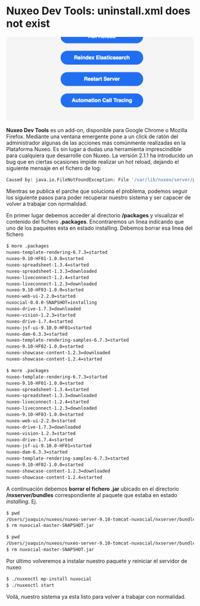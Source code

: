 # Nuxeo Dev Tools: uninstall.xml does not exist

![Nuxeo Dev Tools](images/nuxeo-dev-tools-570x255.png "Nuxeo Dev Toolso")

**Nuxeo Dev Tools** es un add-on, disponible para Google Chrome o Mozilla Firefox. Mediante una ventana emergente pone a un click de ratón del administrador algunas de las acciones más comúnmente realizadas en la Plataforma Nuxeo. Es sin lugar a dudas una herramienta imprescindible para cualquiera que desarrolle con Nuxeo. La versión 2.1.1 ha introducido un bug que en ciertas ocasiones impide realizar un hot reload, dejando el siguiente mensaje en el fichero de log:

```sh
Caused by: java.io.FileNotFoundException: File '/var/lib/nuxeo/server/packages/store/nuxocial-0.0.0-SNAPSHOT/uninstall.xml' does not exist
```

Mientras se publica el parche que soluciona el problema, podemos seguir los siguiente pasos para poder recuperar nuestro sistema y ser capacer de volver a trabajar con normalidad.

En primer lugar debemos acceder al directorio **<NUXEO-HOME>/packages** y visualizar el contenido del fichero **.packages**. Encontraremos un linea indicando que uno de los paquetes esta en estado installing. Debemos borrar esa linea del fichero

```sh
$ more .packages 
nuxeo-template-rendering-6.7.3=started
nuxeo-9.10-HF01-1.0.0=started
nuxeo-spreadsheet-1.3.4=started
nuxeo-spreadsheet-1.3.3=downloaded
nuxeo-liveconnect-1.2.4=started
nuxeo-liveconnect-1.2.3=downloaded
nuxeo-9.10-HF03-1.0.0=started
nuxeo-web-ui-2.2.0=started
nuxocial-0.0.0-SNAPSHOT=installing
nuxeo-drive-1.7.3=downloaded
nuxeo-vision-1.2.3=started
nuxeo-drive-1.7.4=started
nuxeo-jsf-ui-9.10.0-HF01=started
nuxeo-dam-6.3.3=started
nuxeo-template-rendering-samples-6.7.3=started
nuxeo-9.10-HF02-1.0.0=started
nuxeo-showcase-content-1.2.3=downloaded
nuxeo-showcase-content-1.2.4=started
```

```sh
$ more .packages 
nuxeo-template-rendering-6.7.3=started
nuxeo-9.10-HF01-1.0.0=started
nuxeo-spreadsheet-1.3.4=started
nuxeo-spreadsheet-1.3.3=downloaded
nuxeo-liveconnect-1.2.4=started
nuxeo-liveconnect-1.2.3=downloaded
nuxeo-9.10-HF03-1.0.0=started
nuxeo-web-ui-2.2.0=started
nuxeo-drive-1.7.3=downloaded
nuxeo-vision-1.2.3=started
nuxeo-drive-1.7.4=started
nuxeo-jsf-ui-9.10.0-HF01=started
nuxeo-dam-6.3.3=started
nuxeo-template-rendering-samples-6.7.3=started
nuxeo-9.10-HF02-1.0.0=started
nuxeo-showcase-content-1.2.3=downloaded
nuxeo-showcase-content-1.2.4=started
```

A continuación debemos **borrar el fichero .jar** ubicado en el directorio **<NUXEO-HOME>/nxserver/bundles** correspondiente al paquete que estaba en estado *installing*. Ej.

```sh
$ pwd
/Users/joaquin/nuxeos/nuxeo-server-9.10-tomcat-nuxocial/nxserver/bundles
$ rm nuxocial-master-SNAPSHOT.jar
```

```sh
$ pwd
/Users/joaquin/nuxeos/nuxeo-server-9.10-tomcat-nuxocial/nxserver/bundles
$ rm nuxocial-master-SNAPSHOT.jar
```

Por último volveremos a instalar nuestro paquete y reiniciar el servidor de nuxeo

```sh
$ ./nuxeoctl mp-install nuxocial
$ ./nuxeoctl start
```

Voilà, nuestro sistema ya esta listo para volver a trabajar con normalidad.